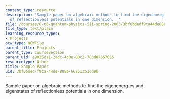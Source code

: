 ```yaml
---
content_type: resource
description: 'Sample paper on algebraic methods to find the eigenenergies and eigenstates
  of reflectionless potentials in one dimension.  '
file: /courses/8-06-quantum-physics-iii-spring-2005/3bf0bdedf9ca44de808b66251351dd9b_SamplePaper.tex
file_type: text/plain
learning_resource_types:
- Projects
ocw_type: OCWFile
parent_title: Projects
parent_type: CourseSection
parent_uid: e9025da1-2adc-4c0e-00c2-783d87667055
resourcetype: Other
title: Sample Paper
uid: 3bf0bded-f9ca-44de-808b-66251351dd9b
---
```

Sample paper on algebraic methods to find the eigenenergies and eigenstates of reflectionless potentials in one dimension.  

